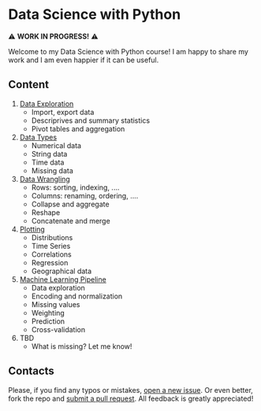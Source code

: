 # Data Science with Python

⚠️ **WORK IN PROGRESS!** ⚠️

Welcome to my Data Science with Python course! I am happy to share my work and I am even happier if it can be useful.



## Content

1. [Data Exploration](https://matteocourthoud.github.io/course/data-science/01_data_exploration/)
   - Import, export data
   - Descriprives and summary statistics
   - Pivot tables and aggregation
2. [Data Types](https://matteocourthoud.github.io/course/data-science/02_data_types/)
   - Numerical data
   - String data
   - Time data
   - Missing data
3. [Data Wrangling](https://matteocourthoud.github.io/course/data-science/03_data_wrangling/)
   - Rows: sorting, indexing, ....
   - Columns: renaming, ordering, ....
   - Collapse and aggregate
   - Reshape
   - Concatenate and merge
4. [Plotting](https://matteocourthoud.github.io/course/data-science/04_plotting/)
   - Distributions
   - Time Series
   - Correlations
   - Regression
   - Geographical data
5. [Machine Learning Pipeline](https://matteocourthoud.github.io/course/data-science/05_ml_pipeline/)
   - Data exploration
   - Encoding and normalization
   - Missing values
   - Weighting
   - Prediction
   - Cross-validation
6. TBD
   - What is missing? Let me know!



## Contacts

Please, if you find any typos or mistakes, [open a new issue](https://help.github.com/articles/creating-an-issue/). Or even better, fork the repo and [submit a pull request](https://help.github.com/articles/creating-a-pull-request-from-a-fork/). All feedback is greatly appreciated!